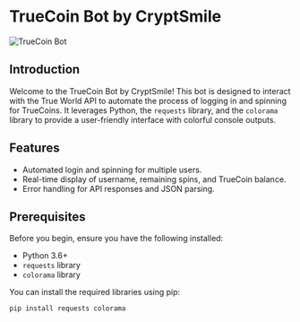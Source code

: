 # TrueCoin Bot by CryptSmile

![TrueCoin Bot](https://your-image-url-here) <!-- Add an image or logo for your project -->

## Introduction

Welcome to the TrueCoin Bot by CryptSmile! This bot is designed to interact with the True World API to automate the process of logging in and spinning for TrueCoins. It leverages Python, the `requests` library, and the `colorama` library to provide a user-friendly interface with colorful console outputs.

## Features

- Automated login and spinning for multiple users.
- Real-time display of username, remaining spins, and TrueCoin balance.
- Error handling for API responses and JSON parsing.

## Prerequisites

Before you begin, ensure you have the following installed:

- Python 3.6+
- `requests` library
- `colorama` library

You can install the required libraries using pip:

```bash
pip install requests colorama
